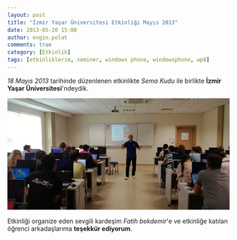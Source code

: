 ```yaml
---
layout: post
title: "İzmir Yaşar Üniversitesi Etkinliği Mayıs 2013"
date: 2013-05-20 15:00
author: engin.polat
comments: true
category: [Etkinlik]
tags: [etkinliklerim, seminer, windows phone, windowsphone, wp8]
---
```

*18 Mayıs 2013* tarihinde düzenlenen etkinlikte *Sema Kudu* ile birlikte **İzmir Yaşar Üniversitesi**'ndeydik.

![](/assets/uploads/2013/05/YasarUniversitesi.jpg)

Etkinliği organize eden sevgili kardeşim *Fatih bekdemir*'e ve etkinliğe katılan öğrenci arkadaşlarıma **teşekkür ediyorum**.

